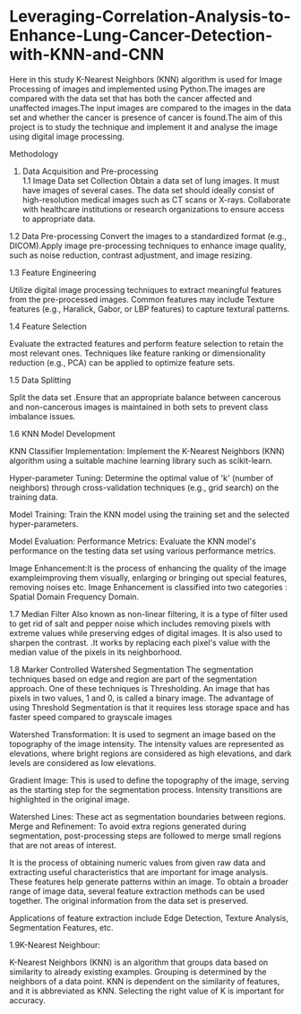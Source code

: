 # Leveraging-Correlation-Analysis-to-Enhance-Lung-Cancer-Detection-with-KNN-and-CNN

Here in this study K-Nearest Neighbors (KNN) algorithm is used for Image Processing of images and implemented using Python.The images are compared with the data set that has both the cancer affected and unaffected images.The input images are compared to the images in the data set and whether the cancer is presence of cancer is found.The aim of this project is to study the technique and implement it and analyse the image using digital image processing.

Methodology
1.  Data Acquisition and Pre-processing  
1.1 Image Data set Collection
Obtain a data set of lung images. It must have images of several cases. The data set should ideally consist of high-resolution medical images such as CT scans or X-rays. Collaborate with healthcare institutions or research organizations to ensure access to appropriate data.

1.2 Data Pre-processing
Convert the images to a standardized format (e.g., DICOM).Apply image pre-processing techniques to enhance image quality, such as noise reduction, contrast adjustment, and image resizing.

1.3 Feature Engineering

Utilize digital image processing techniques to extract meaningful features from the pre-processed images. Common features may include Texture features (e.g., Haralick, Gabor, or LBP features) to capture textural patterns.

1.4 Feature Selection

Evaluate the extracted features and perform feature selection to retain the most relevant ones. Techniques like feature ranking or dimensionality reduction (e.g., PCA) can be applied to optimize feature sets.

1.5 Data Splitting

Split the data set .Ensure that an appropriate balance between cancerous and non-cancerous images is maintained in both sets to prevent class imbalance issues.

  
1.6 KNN Model Development

KNN Classifier Implementation: Implement the K-Nearest Neighbors (KNN) algorithm using a suitable machine learning library such as scikit-learn.

Hyper-parameter Tuning: Determine the optimal value of 'k' (number of neighbors) through cross-validation techniques (e.g., grid search) on the training data.

Model Training: Train the KNN model using the training set and the selected hyper-parameters.
 
Model Evaluation: Performance Metrics: Evaluate the KNN model's performance on the testing data set using various performance metrics.

Image Enhancement:It is the process of enhancing the quality of the image exampleimproving them visually, enlarging or bringing out special features, removing
noises etc.
Image Enhancement is classified into two categories :
Spatial Domain
Frequency Domain.

1.7 Median Filter
Also known as non-linear filtering, it is  a type of filter used to get rid of
salt and pepper noise which includes removing pixels with extreme values while preserving edges of digital images. It is also used to sharpen the
contrast. .It works by replacing each pixel's value with the median value of the pixels in its neighborhood.

1.8 Marker Controlled Watershed Segmentation
The segmentation techniques based on edge and region are part of the segmentation approach. One of these techniques is Thresholding. An image that has pixels in two values, 1 and 0, is called a binary image. The advantage of using Threshold Segmentation is that it requires less storage space and has faster speed compared to grayscale images

Watershed Transformation: It is used to segment an image based on the topography of the image intensity. The intensity values are represented as elevations, where bright regions are considered as high elevations, and dark levels are considered as low elevations.

Gradient Image: This is used to define the topography of the image, serving as the starting step for the segmentation process. Intensity transitions are highlighted in the original image.

Watershed Lines: These act as segmentation boundaries between regions.
Merge and Refinement: To avoid extra regions generated during segmentation, post-processing steps are followed to merge small regions that are not areas of interest.

It is the process of obtaining numeric values from given raw data and extracting useful characteristics that are important for image analysis. These features help generate patterns within an image. To obtain a broader range of image data, several feature extraction methods can be used together. The original information from the data set is preserved.

Applications of feature extraction include Edge Detection, Texture Analysis, Segmentation Features, etc.

 
1.9K-Nearest Neighbour:

K-Nearest Neighbors (KNN) is an algorithm that groups data based on similarity to already existing examples. Grouping is determined by the neighbors of a data point. KNN is dependent on the similarity of features, and it is abbreviated as KNN. Selecting the right value of K is important for accuracy. 
